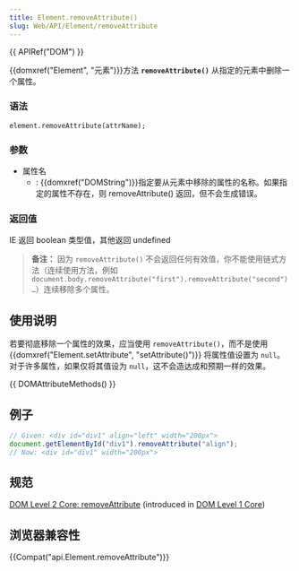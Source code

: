 ```yaml
---
title: Element.removeAttribute()
slug: Web/API/Element/removeAttribute
---
```


{{ APIRef("DOM") }}

{{domxref("Element", "元素")}}方法 **`removeAttribute()`** 从指定的元素中删除一个属性。

### 语法

```
element.removeAttribute(attrName);
```

### 参数

- 属性名
  - : {{domxref("DOMString")}}指定要从元素中移除的属性的名称。如果指定的属性不存在，则 removeAttribute() 返回，但不会生成错误。

### 返回值

IE 返回 boolean 类型值，其他返回 undefined

> **备注：** 因为 `removeAttribute()` 不会返回任何有效值，你不能使用链式方法（连续使用方法，例如 `document.body.removeAttribute("first").removeAttribute("second")…`）连续移除多个属性。

## 使用说明

若要彻底移除一个属性的效果，应当使用 `removeAttribute()`，而不是使用 {{domxref("Element.setAttribute", "setAttribute()")}} 将属性值设置为 `null`。对于许多属性，如果仅将其值设为 `null`，这不会造达成和预期一样的效果。

{{ DOMAttributeMethods() }}

## 例子

```js
// Given: <div id="div1" align="left" width="200px">
document.getElementById("div1").removeAttribute("align");
// Now: <div id="div1" width="200px">
```

## 规范

[DOM Level 2 Core: removeAttribute](http://www.w3.org/TR/DOM-Level-2-Core/core.html#ID-6D6AC0F9) (introduced in [DOM Level 1 Core](http://www.w3.org/TR/REC-DOM-Level-1/level-one-core.html#method-removeAttribute))

## 浏览器兼容性

{{Compat("api.Element.removeAttribute")}}
